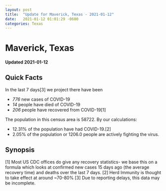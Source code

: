 ```yaml
---
layout: post
title:  "Update for Maverick, Texas - 2021-01-12"
date:   2021-01-12 01:01:29 -0600
categories: Texas
---
```


# Maverick, Texas
#### Updated 2021-01-12

## Quick Facts

In the last 7 days[3] we project there have been
- *776* new cases of COVID-19
- *14* people have died of COVID-19
- *206* people have recovered from COVID-19[1]

The population in this census area is 58722. By our calculations:
- 12.31% of the population have had COVID-19.[2]
- 2.05% of the population or 1206.0 people are actively fighting the virus.

## Synopsis




[1] Most US CDC offices do give any recovery statistics- we base this on a formula which looks at confirmed new cases
15 days ago (the average recovery time) and deaths over the last 7 days.
[2] Herd Immunity is thought to take effect at around ~70-80%
[3] Due to reporting delays, this data may be incomplete. 
    
